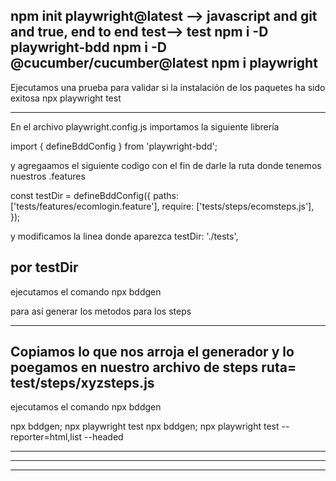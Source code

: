 npm init playwright@latest —> javascript and git and true, end to end test—> test
npm i -D playwright-bdd
npm i -D @cucumber/cucumber@latest
npm i playwright
----------------
Ejecutamos una prueba para validar si la instalación de los paquetes ha sido exitosa
npx playwright test

----------------

En el archivo playwright.config.js
importamos la siguiente librería

import { defineBddConfig } from 'playwright-bdd';

y agregaamos el siguiente codigo
con el fin de darle la ruta donde tenemos nuestros .features

const testDir = defineBddConfig({
  paths:['tests/features/ecomlogin.feature'],
  require: ['tests/steps/ecomsteps.js'],
});


y modificamos la linea donde aparezca
testDir: './tests',

por
testDir
----------------

ejecutamos el comando
npx bddgen

para así generar los metodos para los steps

----------------
Copiamos lo que nos arroja el generador y lo poegamos en nuestro archivo de steps
ruta= test/steps/xyzsteps.js
----------------
ejecutamos el comando
npx bddgen

npx bddgen; npx playwright test
npx bddgen; npx playwright test --reporter=html,list --headed

----------------
----------------
----------------


